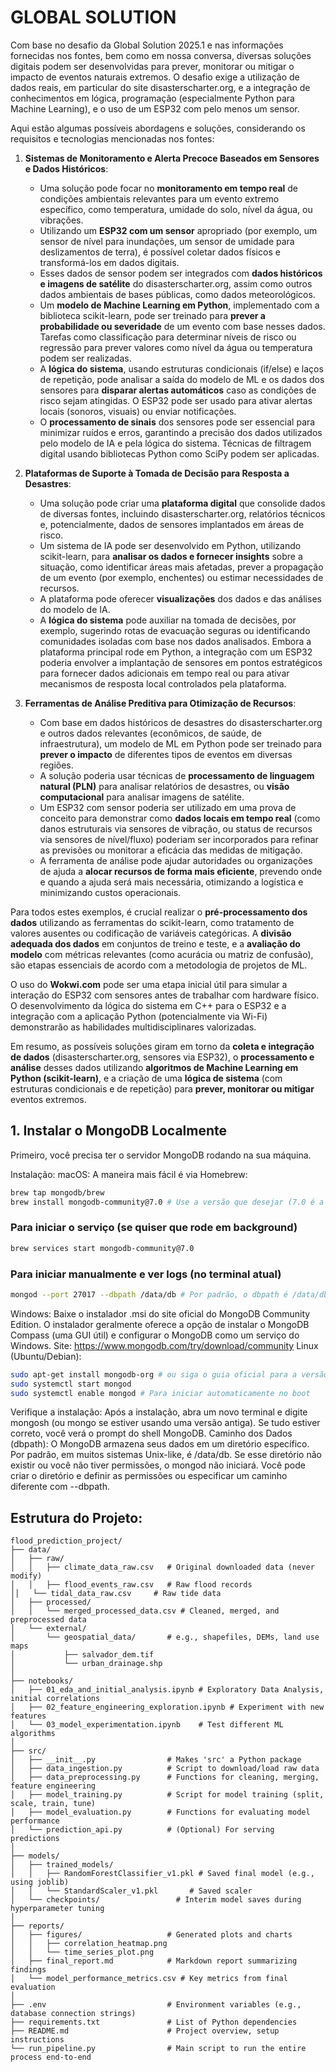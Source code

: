 # GLOBAL SOLUTION

Com base no desafio da Global Solution 2025.1 e nas informações fornecidas nos fontes, bem como em nossa conversa, diversas soluções digitais podem ser desenvolvidas para prever, monitorar ou mitigar o impacto de eventos naturais extremos. O desafio exige a utilização de dados reais, em particular do site disasterscharter.org, e a integração de conhecimentos em lógica, programação (especialmente Python para Machine Learning), e o uso de um ESP32 com pelo menos um sensor.

Aqui estão algumas possíveis abordagens e soluções, considerando os requisitos e tecnologias mencionadas nos fontes:

1. **Sistemas de Monitoramento e Alerta Precoce Baseados em Sensores e Dados Históricos**:
    * Uma solução pode focar no **monitoramento em tempo real** de condições ambientais relevantes para um evento extremo específico, como temperatura, umidade do solo, nível da água, ou vibrações.
    * Utilizando um **ESP32 com um sensor** apropriado (por exemplo, um sensor de nível para inundações, um sensor de umidade para deslizamentos de terra), é possível coletar dados físicos e transformá-los em dados digitais.
    * Esses dados de sensor podem ser integrados com **dados históricos e imagens de satélite** do disasterscharter.org, assim como outros dados ambientais de bases públicas, como dados meteorológicos.
    * Um **modelo de Machine Learning em Python**, implementado com a biblioteca scikit-learn, pode ser treinado para **prever a probabilidade ou severidade** de um evento com base nesses dados. Tarefas como classificação para determinar níveis de risco ou regressão para prever valores como nível da água ou temperatura podem ser realizadas.
    * A **lógica do sistema**, usando estruturas condicionais (if/else) e laços de repetição, pode analisar a saída do modelo de ML e os dados dos sensores para **disparar alertas automáticos** caso as condições de risco sejam atingidas. O ESP32 pode ser usado para ativar alertas locais (sonoros, visuais) ou enviar notificações.
    * O **processamento de sinais** dos sensores pode ser essencial para minimizar ruídos e erros, garantindo a precisão dos dados utilizados pelo modelo de IA e pela lógica do sistema. Técnicas de filtragem digital usando bibliotecas Python como SciPy podem ser aplicadas.

2. **Plataformas de Suporte à Tomada de Decisão para Resposta a Desastres**:
    * Uma solução pode criar uma **plataforma digital** que consolide dados de diversas fontes, incluindo disasterscharter.org, relatórios técnicos e, potencialmente, dados de sensores implantados em áreas de risco.
    * Um sistema de IA pode ser desenvolvido em Python, utilizando scikit-learn, para **analisar os dados e fornecer insights** sobre a situação, como identificar áreas mais afetadas, prever a propagação de um evento (por exemplo, enchentes) ou estimar necessidades de recursos.
    * A plataforma pode oferecer **visualizações** dos dados e das análises do modelo de IA.
    * A **lógica do sistema** pode auxiliar na tomada de decisões, por exemplo, sugerindo rotas de evacuação seguras ou identificando comunidades isoladas com base nos dados analisados. Embora a plataforma principal rode em Python, a integração com um ESP32 poderia envolver a implantação de sensores em pontos estratégicos para fornecer dados adicionais em tempo real ou para ativar mecanismos de resposta local controlados pela plataforma.

3. **Ferramentas de Análise Preditiva para Otimização de Recursos**:
    * Com base em dados históricos de desastres do disasterscharter.org e outros dados relevantes (econômicos, de saúde, de infraestrutura), um modelo de ML em Python pode ser treinado para **prever o impacto** de diferentes tipos de eventos em diversas regiões.
    * A solução poderia usar técnicas de **processamento de linguagem natural (PLN)** para analisar relatórios de desastres, ou **visão computacional** para analisar imagens de satélite.
    * Um ESP32 com sensor poderia ser utilizado em uma prova de conceito para demonstrar como **dados locais em tempo real** (como danos estruturais via sensores de vibração, ou status de recursos via sensores de nível/fluxo) poderiam ser incorporados para refinar as previsões ou monitorar a eficácia das medidas de mitigação.
    * A ferramenta de análise pode ajudar autoridades ou organizações de ajuda a **alocar recursos de forma mais eficiente**, prevendo onde e quando a ajuda será mais necessária, otimizando a logística e minimizando custos operacionais.

Para todos estes exemplos, é crucial realizar o **pré-processamento dos dados** utilizando as ferramentas do scikit-learn, como tratamento de valores ausentes ou codificação de variáveis categóricas. A **divisão adequada dos dados** em conjuntos de treino e teste, e a **avaliação do modelo** com métricas relevantes (como acurácia ou matriz de confusão), são etapas essenciais de acordo com a metodologia de projetos de ML.

O uso do **Wokwi.com** pode ser uma etapa inicial útil para simular a interação do ESP32 com sensores antes de trabalhar com hardware físico. O desenvolvimento da lógica do sistema em C++ para o ESP32 e a integração com a aplicação Python (potencialmente via Wi-Fi) demonstrarão as habilidades multidisciplinares valorizadas.

Em resumo, as possíveis soluções giram em torno da **coleta e integração de dados** (disasterscharter.org, sensores via ESP32), o **processamento e análise** desses dados utilizando **algoritmos de Machine Learning em Python (scikit-learn)**, e a criação de uma **lógica de sistema** (com estruturas condicionais e de repetição) para **prever, monitorar ou mitigar** eventos extremos.

## 1. Instalar o MongoDB Localmente

Primeiro, você precisa ter o servidor MongoDB rodando na sua máquina.

Instalação:
macOS: A maneira mais fácil é via Homebrew:

```bash
brew tap mongodb/brew
brew install mongodb-community@7.0 # Use a versão que desejar (7.0 é a mais recente estável)
```

### Para iniciar o serviço (se quiser que rode em background)

```bash
brew services start mongodb-community@7.0
```

### Para iniciar manualmente e ver logs (no terminal atual)

```bash
mongod --port 27017 --dbpath /data/db # Por padrão, o dbpath é /data/db, mas pode ser outro
```

Windows: Baixe o instalador .msi do site oficial do MongoDB Community Edition. O instalador geralmente oferece a opção de instalar o MongoDB Compass (uma GUI útil) e configurar o MongoDB como um serviço do Windows.
Site: https://www.mongodb.com/try/download/community
Linux (Ubuntu/Debian):

```bash
sudo apt-get install mongodb-org # ou siga o guia oficial para a versão mais recente
sudo systemctl start mongod
sudo systemctl enable mongod # Para iniciar automaticamente no boot
```

Verifique a instalação: Após a instalação, abra um novo terminal e digite mongosh (ou mongo se estiver usando uma versão antiga). Se tudo estiver correto, você verá o prompt do shell MongoDB.
Caminho dos Dados (dbpath): O MongoDB armazena seus dados em um diretório específico. Por padrão, em muitos sistemas Unix-like, é /data/db. Se esse diretório não existir ou você não tiver permissões, o mongod não iniciará. Você pode criar o diretório e definir as permissões ou especificar um caminho diferente com --dbpath.

## Estrutura do Projeto:
```
flood_prediction_project/
├── data/
│   ├── raw/
│   │   ├── climate_data_raw.csv   # Original downloaded data (never modify)
│   │   ├── flood_events_raw.csv   # Raw flood records
││   └── tidal_data_raw.csv     # Raw tide data
│   ├── processed/
│   │   └── merged_processed_data.csv # Cleaned, merged, and preprocessed data
│   └── external/
│       └── geospatial_data/       # e.g., shapefiles, DEMs, land use maps
│           ├── salvador_dem.tif
│           └── urban_drainage.shp
│
├── notebooks/
│   ├── 01_eda_and_initial_analysis.ipynb # Exploratory Data Analysis, initial correlations
│   ├── 02_feature_engineering_exploration.ipynb # Experiment with new features
│   └── 03_model_experimentation.ipynb    # Test different ML algorithms
│
├── src/
│   ├── __init__.py                # Makes 'src' a Python package
│   ├── data_ingestion.py          # Script to download/load raw data
│   ├── data_preprocessing.py      # Functions for cleaning, merging, feature engineering
│   ├── model_training.py          # Script for model training (split, scale, train, tune)
│   ├── model_evaluation.py        # Functions for evaluating model performance
│   └── prediction_api.py          # (Optional) For serving predictions
│
├── models/
│   ├── trained_models/
│   │   ├── RandomForestClassifier_v1.pkl # Saved final model (e.g., using joblib)
│   │   └── StandardScaler_v1.pkl       # Saved scaler
│   └── checkpoints/                 # Interim model saves during hyperparameter tuning
│
├── reports/
│   ├── figures/                   # Generated plots and charts
│   │   ├── correlation_heatmap.png
│   │   └── time_series_plot.png
│   ├── final_report.md            # Markdown report summarizing findings
│   └── model_performance_metrics.csv # Key metrics from final evaluation
│
├── .env                           # Environment variables (e.g., database connection strings)
├── requirements.txt               # List of Python dependencies
├── README.md                      # Project overview, setup instructions
└── run_pipeline.py                # Main script to run the entire process end-to-end
```
